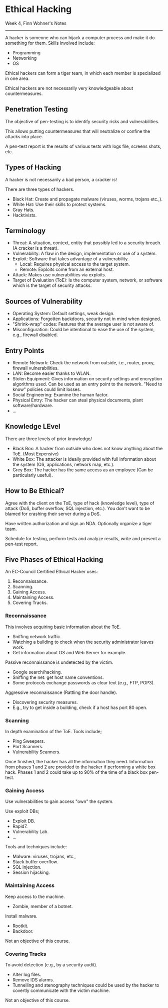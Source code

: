 # Ethical Hacking

Week 4, Finn Wohner's Notes

---

A hacker is someone who can hijack a computer process and make it do something for them. Skills involved include:
- Programming
- Networking
- OS

Ethical hackers can form a tiger team, in which each member is specialized in one area.

Ethical hackers are not necessarily very knowledgeable about countermeasures.

## Penetration Testing

The objective of pen-testing is to identify security risks and vulnerabilities.

This allows putting countermeasures that will neutralize or confine the attacks into place.

A pen-test report is the results of various tests with logs file, screens shots, etc.

## Types of Hacking

A hacker is not necessarily a bad person, a cracker is!

There are three types of hackers.
- Black Hat: Create and propagate malware (viruses, worms, trojans etc.,).
- White Hat: Use their skills to protect systems.
- Gray Hats.
- Hacktivists.

## Terminology

- Threat: A situation, context, entity that possibly led to a security breach. (A cracker is a threat).
- Vulnerability: A flaw in the design, implementation or use of a system.
- Exploit: Software that takes advantage of a vulnerability.
    - Local: Requires physical access to the target system.
    - Remote: Exploits come from an external host.
- Attack: Makes use vulnerabilities via exploits.
- Target of Evaluation (ToE): Is the computer system, network, or software which is the target of security attacks.

## Sources of Vulnerability

- Operating System: Default settings, weak design.
- Applications: Forgotten backdoors, security not in mind when designed.
- "Shrink-wrap" codes: Features that the average user is not aware of.
- Misconfiguration: Could be intentional to ease the use of the system, e.g., firewall disabled.

## Entry Points

- Remote Network: Check the network from outside, i.e., router, proxy, firewall vulnerabilities.
- LAN: Become easier thanks to WLAN.
- Stolen Equipment: Gives information on security settings and encryption algorithms used. Can be used as an entry point to the network. "Need to know" policies could limit losses.
- Social Engineering: Examine the human factor.
- Physical Entry: The hacker can steal physical documents, plant software/hardware.
- ...

## Knowledge LEvel

There are three levels of prior knowledge/
- Black Box: A hacker from outside who does not know anything about the ToE. (Most Expensive)
- White Box: The attacker is ideally provided with full information about the system (OS, applications, network map, etc.).
- Grey Box: The hacker has the same access as an employee (Can be particularly useful).

## How to Be Ethical?

Agree with the client on the ToE, type of hack (knowledge level), type of attack (DoS, buffer overflow, SQL injection, etc.). You don't want to be blamed for crashing their server during a DoS.

Have written authorization and sign an NDA. Optionally organize a tiger team.

Schedule for testing, perform tests and analyze results, write and present a pen-test report.

## Five Phases of Ethical Hacking

An EC-Council Certified Ethical Hacker uses:
1. Reconnaissance.
2. Scanning.
3. Gaining Access.
4. Maintaining Access.
5. Covering Tracks.

### Reconnaissance

This involves acquiring basic information about the ToE.
- Sniffing network traffic.
- Watching a building to check when the security administrator leaves work.
- Get information about OS and Web Server for example.

Passive reconnaissance is undetected by the victim.
- Google search/hacking.
- Sniffing the net: get host name conventions.
- Some protocols exchange passwords as clear text (e.g., FTP, POP3).

Aggressive reconnaissance (Rattling the door handle).
- Discovering security measures.
- E.g., try to get inside a building, check if a host has port 80 open.

### Scanning

In depth examination of the ToE. Tools include;
- Ping Sweepers.
- Port Scanners.
- Vulnerability Scanners.

Once finished, the hacker has all the information they need. Information from phases 1 and 2 are provided to the hacker if performing a white box hack. Phases 1 and 2 could take up to 90% of the time of a black box pen-test.

### Gaining Access

Use vulnerabilities to gain access "own" the system.

Use exploit DBs;
- Exploit DB.
- Rapid7.
- Vulnerability Lab.
- ...

Tools and techniques include:
- Malware: viruses, trojans, etc.,
- Stack buffer overflow.
- SQL injection.
- Session hijacking.

### Maintaining Access

Keep access to the machine.
- Zombie, member of a botnet.

Install malware.
- Rootkit.
- Backdoor.

Not an objective of this course.

### Covering Tracks

To avoid detection (e.g., by a security audit).
- Alter log files.
- Remove IDS alarms.
- Tunnelling and stenography techniques could be used by the hacker to covertly communicate with the victim machine.

Not an objective of this course.
